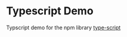 # Typescript Demo

Typscript demo for the npm library [type-script](https://www.npmjs.com/package/type-script-webcomponent)
